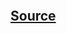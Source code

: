 ```{include} ../../../examples/pr_notifier/README.md
```

## [Source](https://github.com/scaleway/serverless-api-project/blob/main/examples/github_actions/deploy.yml)

```{literalinclude} ../../../examples/pr_notifier/notifier.py
```
